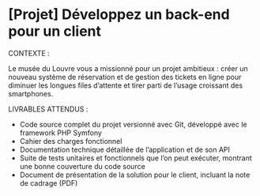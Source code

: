# [Projet] Développez un back-end pour un client


CONTEXTE :

Le musée du Louvre vous a missionné pour un projet ambitieux : créer un nouveau système de réservation et de gestion des tickets en ligne pour diminuer les longues files d’attente et tirer parti de l’usage croissant des smartphones.


LIVRABLES ATTENDUS :

- Code source complet du projet versionné avec Git, développé avec le framework PHP Symfony
- Cahier des charges fonctionnel
- Documentation technique détaillée de l’application et de son API
- Suite de tests unitaires et fonctionnels que l’on peut exécuter, montrant une bonne couverture du code source
- Document de présentation de la solution pour le client, incluant la note de cadrage (PDF)